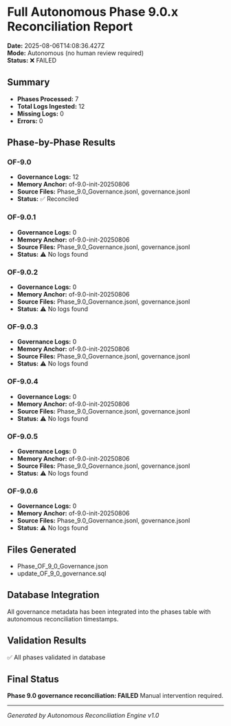 # Full Autonomous Phase 9.0.x Reconciliation Report

**Date:** 2025-08-06T14:08:36.427Z  
**Mode:** Autonomous (no human review required)  
**Status:** ❌ FAILED

## Summary
- **Phases Processed:** 7
- **Total Logs Ingested:** 12
- **Missing Logs:** 0
- **Errors:** 0

## Phase-by-Phase Results


### OF-9.0
- **Governance Logs:** 12
- **Memory Anchor:** of-9.0-init-20250806
- **Source Files:** Phase_9.0_Governance.jsonl, governance.jsonl
- **Status:** ✅ Reconciled


### OF-9.0.1
- **Governance Logs:** 0
- **Memory Anchor:** of-9.0-init-20250806
- **Source Files:** Phase_9.0_Governance.jsonl, governance.jsonl
- **Status:** ⚠️ No logs found


### OF-9.0.2
- **Governance Logs:** 0
- **Memory Anchor:** of-9.0-init-20250806
- **Source Files:** Phase_9.0_Governance.jsonl, governance.jsonl
- **Status:** ⚠️ No logs found


### OF-9.0.3
- **Governance Logs:** 0
- **Memory Anchor:** of-9.0-init-20250806
- **Source Files:** Phase_9.0_Governance.jsonl, governance.jsonl
- **Status:** ⚠️ No logs found


### OF-9.0.4
- **Governance Logs:** 0
- **Memory Anchor:** of-9.0-init-20250806
- **Source Files:** Phase_9.0_Governance.jsonl, governance.jsonl
- **Status:** ⚠️ No logs found


### OF-9.0.5
- **Governance Logs:** 0
- **Memory Anchor:** of-9.0-init-20250806
- **Source Files:** Phase_9.0_Governance.jsonl, governance.jsonl
- **Status:** ⚠️ No logs found


### OF-9.0.6
- **Governance Logs:** 0
- **Memory Anchor:** of-9.0-init-20250806
- **Source Files:** Phase_9.0_Governance.jsonl, governance.jsonl
- **Status:** ⚠️ No logs found


## Files Generated
- Phase_OF_9_0_Governance.json
- update_OF_9_0_governance.sql

## Database Integration
All governance metadata has been integrated into the phases table with autonomous reconciliation timestamps.

## Validation Results
✅ All phases validated in database

## Final Status
**Phase 9.0 governance reconciliation: FAILED**
Manual intervention required.

---
*Generated by Autonomous Reconciliation Engine v1.0*
